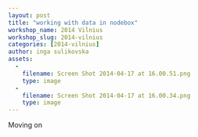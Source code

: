```yaml
---
layout: post
title: "working with data in nodebox"
workshop_name: 2014 Vilnius
workshop_slug: 2014-vilnius
categories: [2014-vilnius]
author: inga sulikovska
assets:
  -
    filename: Screen Shot 2014-04-17 at 16.00.51.png
    type: image
  -
    filename: Screen Shot 2014-04-17 at 16.00.34.png
    type: image
---
```

Moving on
